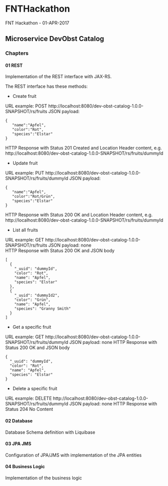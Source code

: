 # FNTHackathon
FNT Hackathon - 01-APR-2017

## Microservice DevObst Catalog 

### Chapters
#### 01 REST
Implementation of the REST interface with JAX-RS.

The REST interface has these methods:
  
*  Create fruit

URL example:  POST http://localhost:8080/dev-obst-catalog-1.0.0-SNAPSHOT/rs/fruits
JSON payload:

    {	   
	   "name":"Apfel",
	   "color":"Rot",
	   "species":"Elstar"
    }    
    
HTTP Response with Status 201 Created and Location Header content, e.g. http://localhost:8080/dev-obst-catalog-1.0.0-SNAPSHOT/rs/fruits/dummyId

*  Update fruit

URL example:  PUT http://localhost:8080/dev-obst-catalog-1.0.0-SNAPSHOT/rs/fruits/dummyId
JSON payload:

    {	   
	   "name":"Apfel",
	   "color":"Rot/Grün",
	   "species":"Elstar"
    }    
    
HTTP Response with Status 200 OK and Location Header content, e.g. http://localhost:8080/dev-obst-catalog-1.0.0-SNAPSHOT/rs/fruits/dummyId

*  List all fruits

URL example:  GET http://localhost:8080/dev-obst-catalog-1.0.0-SNAPSHOT/rs/fruits
JSON payload: none    
HTTP Response with Status 200 OK and JSON body

    [
	  {
	    "_uuid": "dummyId",
	    "color": "Rot",
	    "name": "Apfel",
	    "species": "Elstar"
	  },
	  {
	    "_uuid": "dummyId2",
	    "color": "Grün",
	    "name": "Apfel",
	    "species": "Granny Smith"
	  }
	]

* Get a specific fruit

URL example:  GET http://localhost:8080/dev-obst-catalog-1.0.0-SNAPSHOT/rs/fruits/dummyId
JSON payload: none
HTTP Response with Status 200 OK and JSON body

    {
	  "_uuid": "dummyId",
	  "color": "Rot",
	  "name": "Apfel",
	  "species": "Elstar"
	}
	
* Delete a specific fruit

URL example:  DELETE http://localhost:8080/dev-obst-catalog-1.0.0-SNAPSHOT/rs/fruits/dummyId
JSON payload: none
HTTP Response with Status 204 No Content


#### 02 Database
Database Schema definition with Liquibase
#### 03 JPA JMS
Configuration of JPA/JMS with implementation of the JPA entities
#### 04 Business Logic
Implementation of the business logic


